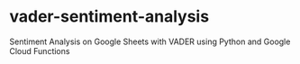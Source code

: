 # vader-sentiment-analysis
Sentiment Analysis on Google Sheets with VADER using Python and Google Cloud Functions
